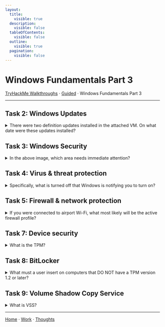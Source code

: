 ```yaml
---
layout:
  title:
    visible: true
  description:
    visible: false
  tableOfContents:
    visible: false
  outline:
    visible: true
  pagination:
    visible: false
---
```


# Windows Fundamentals Part 3

[TryHackMe Walkthroughs](./) ⋅ [Guided](../) ⋅ Windows Fundamentals Part 3

***

## Task 2: Windows Updates

<details>
  <summary>There were two definition updates installed in the attached VM. On what date were these updates installed?</summary>
</details>

## Task 3: Windows Security

<details>
  <summary>In the above image, which area needs immediate attention?</summary>
  Virus & threat protection
</details>

## Task 4: Virus & threat protection

<details>

<summary>Specifically, what is turned off that Windows is notifying you to turn on?</summary>

Real-time protection

</details>

## Task 5: Firewall & network protection

<details>

<summary>If you were connected to airport Wi-Fi, what most likely will be the active firewall profile?</summary>

Public network

</details>

## Task 7: Device security

<details>

<summary>What is the TPM?</summary>

Trusted Platform Module

</details>

## Task 8: BitLocker

<details>

<summary>What must a user insert on computers that DO NOT have a TPM version 1.2 or later?</summary>

USB startup key

This information can be found in [Microsoft's Bitlocker documentation](https://learn.microsoft.com/en-us/windows/security/operating-system-security/data-protection/bitlocker/#bitlocker-and-tpm).

</details>

## Task 9: Volume Shadow Copy Service

<details>

<summary>What is VSS?</summary>

Volume Shadow Copy Service

</details>

***

[Home](https://app.gitbook.com/o/0kO27okC5uVB9ALX3rho/s/036xtfEIzcEdGegONXWM/) ⋅ [Work](https://app.gitbook.com/o/0kO27okC5uVB9ALX3rho/s/WaFS755Q4sf02CxLcghQ/) ⋅ [Thoughts](https://app.gitbook.com/o/0kO27okC5uVB9ALX3rho/s/s4QQPMntQ25hmJToKSOu/)
